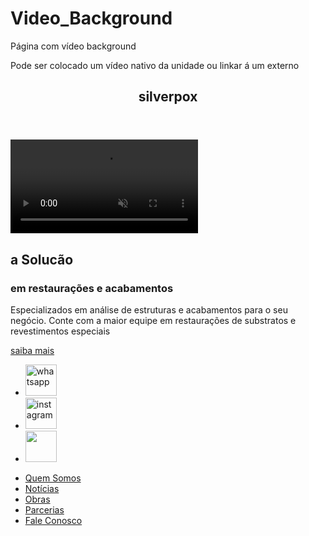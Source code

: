 # Video_Background
Página com vídeo background


Pode ser colocado um vídeo nativo da unidade ou linkar á um externo




<!DOCTYPE html>
<html lang="pt-br">

<head>
    <meta charset="UTF-8">
    <meta http-equiv="X-UA-Compatible" content="IE=edge">
    <meta name="viewport" content="width=device-width, initial-scale=1.0">
    <script src="_javascript/javascript.js"></script>
    <link rel="stylesheet" href="_css/Página_inicial.css">
    <title>Silverpox Pisos</title>

</head>

<body>
 <section class="showcase">
 <header>
<h2 class="logo"> silverpox</h2>
<div class="toggle"></div>
 </header>

 <video src="_media/man_bussiness.mp4" muted loop autoplay></video>
 
 <div class="overlay"></div>

 <div class="text">
     <h2> a Solucão</h2>
     <h3> em restaurações e acabamentos</h3>
     <p> Especializados em análise de estruturas e acabamentos para o seu negócio. Conte com a maior equipe em restaurações de substratos e revestimentos especiais</p>
          <a href="#">saiba mais</a>
 </div>

 <ul class="social">
<li><a href="#"><img src="_imagens/whatsapp.png" height="50px" alt="whatsapp"/></a></li>
<li><a href="#"><img src="_imagens/instagram.png" height="50px" alt="instagram"/></a></li>
<li><a href="#"><img src="_imagens/facebook.png" height="50px" alt=""/></a></li>


 </ul>
 
</section>

<div class="menu">
<ul>
    <li><a href="Quem_somos.html" onclick="Quem_somos()">Quem Somos</a></li>
    <li><a href="#" onclick="Noticias()">Notícias</a></li>
    <li><a href="#" onclick="Obras()">Obras</a></li>
    <li><a href="#" onclick="Parcerias()">Parcerias</a></li>
    <li><a href="#" onclick="Fale_conosco()">Fale Conosco</a></li>

</ul>

</div>

<script>
var menuToggle = document.querySelector('.toggle')
var showcase = document.querySelector('.showcase')

menuToggle.addEventListener('click', () => {
    menuToggle.classList.toggle('active')
    showcase.classList.toggle('active')
})
</script>

</body>

</html>
